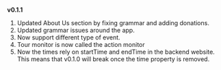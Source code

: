 **v0.1.1**
1. Updated About Us section by fixing grammar and adding donations.
2. Updated grammar issues around the app.
3. Now support different type of event.
4. Tour monitor is now called the action monitor
5. Now the times rely on startTime and endTime in the backend website. This means that v0.1.0 will break once the time property is removed.